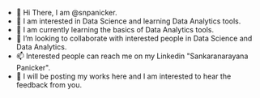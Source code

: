 - 👋 Hi There, I am @snpanicker.
- 👀 I am interested in Data Science and learning Data Analytics tools.
- 🌱 I am currently learning the basics of Data Analytics tools.
- 💞️ I’m looking to collaborate with interested people in Data Science and Data Analytics.
- 📫 Interested people can reach me on my Linkedin "Sankaranarayana Panicker".
- 🤞 I will be posting my works here and I am interested to hear the feedback from you.
